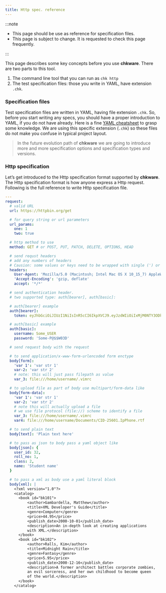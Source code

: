 ```yaml
---
title: Http spec. reference
---
```


:::note

- This page should be use as reference for specification files.
- This page is subject to change. It is requested to check this page frequently.

:::

This page describes some key concepts before you use **chkware**. There are two parts to this tool.

1. The command line tool that you can run as `chk http`
2. The test specification files: those you write in YAML, have extension `.chk`.

### Specification files

Test specification files are written in YAML, having file extension `.chk`. So, before you start writing any 
specs, you should have a proper introduction to YAML, if you do not have already. Here is a fine
[YAML cheatsheet](https://quickref.me/yaml) to grasp some knowledge. We are using this specific extension (`.chk`) 
so these files do not make you confuse in typical project layout.

> In the future evolution path of **chkware** we are going to introduce more and more specification 
> options and specification types and versions.


### Http specification

Let’s get introduced to the Http specification format supported by **chkware**. The Http specification 
format is how anyone express a Http request. Following is the full reference to write 
Http specification file.

```yaml
---
request:
  # valid URL
  url: https://httpbin.org/get

  # for query string or url parameters
  url_params:
    one: 1
    two: true

  # http method to use
  method: GET # or POST, PUT, PATCH, DELETE, OPTIONS, HEAD

  # send requst headers
  # add any numbers of headers
  # Causion: some values or keys need to be wrapped with single (') or double (") quote
  headers:
    User-Agent: 'Mozilla/5.0 (Macintosh; Intel Mac OS X 10_15_7) AppleWebKit/537.36 (KHTML, like Gecko) Chrome/97.0.4692.71 Safari/537.36'
    'Accept-Encoding': 'gzip, deflate'
    accept: '*/*'

  # send authentication header.
  # two supported type: auth[bearer], auth[basic]:

  # auth[bearer] example
  auth[bearer]:
    token: eyJhbGciOiJIUzI1NiIsInR5cCI6IkpXVCJ9.eyJzdWIiOiIxMjM0NTY3ODkwIiwibmFtZSI6IkpvaG4gRG9lIiwiaWF0IjoxNTE2MjM5MDIyfQ.SflKxwRJSMeKKF2QT4fwpMeJf36POk6yJV_adQssw5c

  # auth[basic] example
  auth[basic]:
    username: Some_USER
    password: 'Some-P@$$W03D'

  # send request body with the request

  # to send application/x-www-form-urlencoded form enctype
  body[form]:
    'var 1': 'var str 1'
    var-2: 'var str 2'
    # note: this will just pass filepath as value
    var_3: file:///home/username/.vimrc

  # to upload file as part of body use multipart/form-data like
  body[form-data]:
    'var 1': 'var str 1'
    var-2: 'var str 2'
    # note this will actually upload a file
    # we use file protocol (file://) scheme to identify a file
    var_3: file:///home/username/.vimrc
    var4: file:///home/username/Documents/CID-25601.IpPhone.rtf

  # to send plain text
  body[text]: 'Plain text here'

  # to pass as json to body pass a yaml object like
  body[json]: {
    user_id: 32, 
    roll_no: 1, 
    class: 2, 
    name: 'Student name' 
  }

  # to pass a xml as body use a yaml literal block
  body[xml]: |
    <?xml version="1.0"?>
    <catalog>
      <book id="bk101">
          <author>Gambardella, Matthew</author>
          <title>XML Developer's Guide</title>
          <genre>Computer</genre>
          <price>44.95</price>
          <publish_date>2000-10-01</publish_date>
          <description>An in-depth look at creating applications 
          with XML.</description>
      </book>
      <book id="bk102">
          <author>Ralls, Kim</author>
          <title>Midnight Rain</title>
          <genre>Fantasy</genre>
          <price>5.95</price>
          <publish_date>2000-12-16</publish_date>
          <description>A former architect battles corporate zombies, 
          an evil sorceress, and her own childhood to become queen 
          of the world.</description>
      </book>
    </catalog>
```
